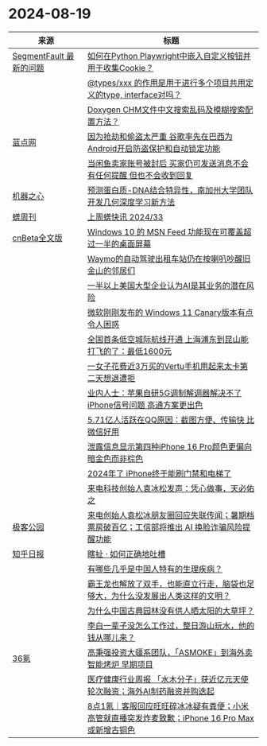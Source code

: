 ﻿# 2024-08-19

|来源|标题|
|---|---|
|[SegmentFault 最新的问题](https://segmentfault.com/feeds/questions)|[如何在Python Playwright中嵌入自定义按钮并用于收集Cookie？](https://segmentfault.com/q/1010000045185966)|
||[@types/xxx 的作用是用于进行多个项目共用定义的type, interface对吗？](https://segmentfault.com/q/1010000045185781)|
||[Doxygen CHM文件中文搜索乱码及模糊搜索配置方法？](https://segmentfault.com/q/1010000045185289)|
|[蓝点网](https://www.landiannews.com/feed)|[因为抢劫和偷盗太严重 谷歌率先在巴西为Android开启防盗保护和自动锁定功能](https://www.landiannews.com/archives/105477.html)|
||[当闲鱼卖家账号被封后 买家仍可发送消息不会有任何提醒 但也不会收到回复](https://www.landiannews.com/archives/105479.html)|
|[机器之心](https://www.jiqizhixin.com/rss)|[预测蛋白质-DNA结合特异性，南加州大学团队开发几何深度学习新方法](https://www.jiqizhixin.com/articles/2024-08-19)|
|[蠎周刊](https://weekly.pychina.org/feeds/all.atom.xml)|[上周蠎快讯 2024/33](https://weekly.pychina.org/pyrecap/pyrw-2433.html)|
|[cnBeta全文版](http://feeds2.feedburner.com/cnbeta-full)|[Windows 10 的 MSN Feed 功能现在可覆盖超过一半的桌面屏幕](https://m.cnbeta.com.tw/view/1442689.htm)|
||[Waymo的自动驾驶出租车站仍在按喇叭吵醒旧金山的邻居们](https://m.cnbeta.com.tw/view/1442687.htm)|
||[一半以上美国大型企业认为AI是其业务的潜在风险](https://m.cnbeta.com.tw/view/1442686.htm)|
||[微软刚刚发布的 Windows 11 Canary版本有点令人困惑](https://m.cnbeta.com.tw/view/1442679.htm)|
||[全国首条低空城际航线开通 上海浦东到昆山能打飞的了：最低1600元](https://m.cnbeta.com.tw/view/1442678.htm)|
||[一女子花费近3万买的Vertu手机用起来太卡第二天想退遭拒](https://m.cnbeta.com.tw/view/1442677.htm)|
||[业内人士：苹果自研5G调制解调器解决不了iPhone信号问题 高通方案更出色](https://m.cnbeta.com.tw/view/1442676.htm)|
||[5.71亿人活跃在QQ原因：截图方便、传输快 比微信好用](https://m.cnbeta.com.tw/view/1442675.htm)|
||[泄露信息显示第四种iPhone 16 Pro颜色更偏向暗金色而非棕色](https://m.cnbeta.com.tw/view/1442672.htm)|
||[2024年了 iPhone终于能刷门禁和电梯了](https://m.cnbeta.com.tw/view/1442670.htm)|
||[来电科技创始人袁冰松发声：凭心做事，天必佑之](https://m.cnbeta.com.tw/view/1442669.htm)|
|[极客公园](http://feeds.geekpark.net/)|[来电创始人袁松冰朋友圈回应失联传闻；暑期档票房破百亿；工信部将推出 AI 换脸诈骗风险提醒功能](http://www.geekpark.net/news/339378)|
|[知乎日报](https://feedx.net/rss/zhihudaily.xml)|[瞎扯 · 如何正确地吐槽](https://daily.zhihu.com/story/9774745)|
||[有哪些几乎是中国人特有的生理疾病？](https://daily.zhihu.com/story/9774716)|
||[霸王龙也解放了双手，也能直立行走，脑袋也足够大，为什么没发展出人类这样的文明？](https://daily.zhihu.com/story/9774721)|
||[为什么中国古典园林没有供人晒太阳的大草坪？](https://daily.zhihu.com/story/9774735)|
||[李白一辈子没怎么工作过，整日游山玩水，他的钱从哪儿来？](https://daily.zhihu.com/story/9774730)|
|[36氪](http://36kr.com/feed)|[高秉强投资大疆系团队，「ASMOKE」到海外卖智能烤炉 早期项目](https://36kr.com/p/2911695974193794?f=rss)|
||[医疗健康行业周报 「水木分子」获近亿元天使轮次融资；海外AI制药融资并购迭起](https://36kr.com/p/2911761197554567?f=rss)|
||[8点1氪｜客服回应旺旺碎冰冰疑有粪便；小米高管就直播突发炸麦致歉；iPhone 16 Pro Max或新增古铜色](https://36kr.com/p/2912334328290183?f=rss)|

